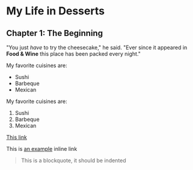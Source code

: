 # My Life in Desserts

## Chapter 1: The Beginning

"You just *have* to try the cheesecake," he said. "Ever since it appeared in
**Food & Wine** this place has been packed every night."

My favorite cuisines are:

* Sushi
* Barbeque
* Mexican

My favorite cuisines are:

1. Sushi
2. Barbeque
3. Mexican

[This link](http://example.net/)

This is [an example](http://example.com/ "Title") inline link

> This is a blockquote, it should be indented
